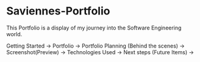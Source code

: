 # Saviennes-Portfolio
This Portfolio is a display of my journey into the Software Engineering world.

Getting Started -> 
Portfolio -> 
Portfolio Planning (Behind the scenes) ->
Screenshot(Preview) ->
Technologies Used ->
Next steps (Future Items) -> 
